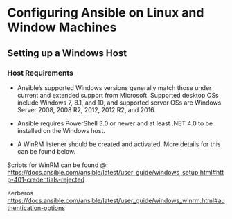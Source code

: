 # Configuring Ansible on Linux and Window Machines

## Setting up a Windows Host

### Host Requirements

- Ansible’s supported Windows versions generally match those under current and extended support from Microsoft. Supported desktop OSs include Windows 7, 8.1, and 10, and supported server OSs are Windows Server 2008, 2008 R2, 2012, 2012 R2, and 2016.

- Ansible requires PowerShell 3.0 or newer and at least .NET 4.0 to be installed on the Windows host.
- A WinRM listener should be created and activated. More details for this can be found below.

Scripts for WinRM can be found @:
https://docs.ansible.com/ansible/latest/user_guide/windows_setup.html#http-401-credentials-rejected

Kerberos
https://docs.ansible.com/ansible/latest/user_guide/windows_winrm.html#authentication-options
